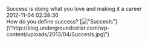 Success is doing what you love and making it a career<br/>2012-11-04 02:38:36<br/>How do you define success? [![\"SuccesIs\"](\"http://blog.undergroundcellar.com/wp-content/uploads/2013/04/SuccesIs.jpg\")](\"http://blog.undergroundcellar.com/wp-content/uploads/2013/04/SuccesIs.jpg\")